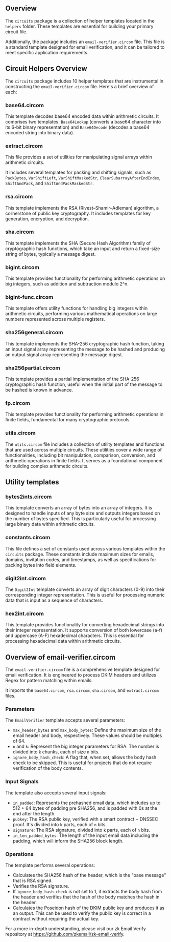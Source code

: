 ## Overview
The `circuits` package is a collection of helper templates located in the `helpers` folder. These templates are essential for building your primary circuit file.

Additionally, the package includes an `email-verifier.circom` file. This file is a standard template designed for email verification, and it can be tailored to meet specific application requirements.

## Circuit Helpers Overview
The `circuits` package includes 10 helper templates that are instrumental in constructing the `email-verifier.circom` file. Here's a brief overview of each:

### base64.circom

This template decodes base64 encoded data within arithmetic circuits. It comprises two templates: `Base64Lookup` (converts a base64 character into its 6-bit binary representation) and `Base64Decode` (decodes a base64 encoded string into binary data).

### extract.circom

This file provides a set of utilities for manipulating signal arrays within arithmetic circuits.

 It includes several templates for packing and shifting signals, such as `PackBytes`, `VarShiftLeft`, `VarShiftMaskedStr`, `ClearSubarrayAfterEndIndex`, `ShiftAndPack`, and `ShiftAndPackMaskedStr`.

### rsa.circom

This template implements the RSA (Rivest–Shamir–Adleman) algorithm, a cornerstone of public key cryptography. It includes templates for key generation, encryption, and decryption.

### sha.circom
This template implements the SHA (Secure Hash Algorithm) family of cryptographic hash functions, which take an input and return a fixed-size string of bytes, typically a message digest.

### bigint.circom

This template provides functionality for performing arithmetic operations on big integers, such as addition and subtraction modulo 2^n.

### bigint-func.circom

This template offers utility functions for handling big integers within arithmetic circuits, performing various mathematical operations on large numbers represented across multiple registers.

### sha256general.circom

This template implements the SHA-256 cryptographic hash function, taking an input signal array representing the message to be hashed and producing an output signal array representing the message digest.

### sha256partial.circom

This template provides a partial implementation of the SHA-256 cryptographic hash function, useful when the initial part of the message to be hashed is known in advance.

### fp.circom

This template provides functionality for performing arithmetic operations in finite fields, fundamental for many cryptographic protocols.

### utils.circom

The `utils.circom` file includes a collection of utility templates and functions that are used across multiple circuits. These utilities cover a wide range of functionalities, including bit manipulation, comparison, conversion, and arithmetic operations in finite fields. It serves as a foundational component for building complex arithmetic circuits.

## Utility templates

### bytes2ints.circom

This template converts an array of bytes into an array of integers. It is designed to handle inputs of any byte size and outputs integers based on the number of bytes specified. This is particularly useful for processing large binary data within arithmetic circuits.

### constants.circom

This file defines a set of constants used across various templates within the `circuits` package. These constants include maximum sizes for emails, domains, invitation codes, and timestamps, as well as specifications for packing bytes into field elements.

### digit2int.circom

The `Digit2Int` template converts an array of digit characters (0-9) into their corresponding integer representation. This is useful for processing numeric data that is input as a sequence of characters.

### hex2int.circom

This template provides functionality for converting hexadecimal strings into their integer representation. It supports conversion of both lowercase (a-f) and uppercase (A-F) hexadecimal characters. This is essential for processing hexadecimal data within arithmetic circuits.



## Overview of email-verifier.circom

The `email-verifier.circom` file is a comprehensive template designed for email verification. It is engineered to process DKIM headers and utilizes Regex for pattern matching within emails.

It imports the `base64.circom`, `rsa.circom`, `sha.circom`, and `extract.circom` files.

### Parameters

The `EmailVerifier` template accepts several parameters:

- `max_header_bytes` and `max_body_bytes`: Define the maximum size of the email header and body, respectively. These values should be multiples of 64.
- `n` and `k`: Represent the big integer parameters for RSA. The number is divided into `k` chunks, each of size `n` bits.
- `ignore_body_hash_check`: A flag that, when set, allows the body hash check to be skipped. This is useful for projects that do not require verification of the body contents.

### Input Signals

The template also accepts several input signals:

- `in_padded`: Represents the prehashed email data, which includes up to 512 + 64 bytes of padding pre SHA256, and is padded with 0s at the end after the length.
- `pubkey`: The RSA public key, verified with a smart contract + DNSSEC proof. It's divided into `k` parts, each of `n` bits.
- `signature`: The RSA signature, divided into `k` parts, each of `n` bits.
- `in_len_padded_bytes`: The length of the input email data including the padding, which will inform the SHA256 block length.

### Operations

The template performs several operations:

- Calculates the SHA256 hash of the header, which is the "base message" that is RSA signed.
- Verifies the RSA signature.
- If `ignore_body_hash_check` is not set to 1, it extracts the body hash from the header and verifies that the hash of the body matches the hash in the header.
- Calculates the Poseidon hash of the DKIM public key and produces it as an output. This can be used to verify the public key is correct in a contract without requiring the actual key.



For a more in-depth understanding, please visit our zk Email Verify repository at https://github.com/zkemail/zk-email-verify.


